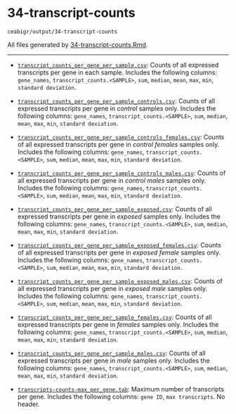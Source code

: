# 34-transcript-counts

`ceabigr/output/34-transcript-counts`

All files generated by [34-transcript-counts.Rmd](https://github.com/sr320/ceabigr/blob/main/code/34-transcript-counts.Rmd).

---

- [`transcript_counts_per_gene_per_sample.csv`](https://github.com/sr320/ceabigr/blob/main/output/34-transcript-counts/transcript_counts_per_gene_per_sample.csv): Counts of all expressed transcripts per gene in each sample. Includes the following columns: `gene_names`, `transcript_counts.<SAMPLE>`, `sum`, `median`, `mean`, `max`, `min`, `standard deviation`.

- [`transcript_counts_per_gene_per_sample_controls.csv`](https://github.com/sr320/ceabigr/blob/main/output/34-transcript-counts/transcript_counts_per_gene_per_sample_controls.csv): Counts of all expressed transcripts per gene in _control_ samples only. Includes the following columns: `gene_names`, `transcript_counts.<SAMPLE>`, `sum`, `median`, `mean`, `max`, `min`, `standard deviation`.

- [`transcript_counts_per_gene_per_sample_controls_females.csv`](https://github.com/sr320/ceabigr/blob/main/output/34-transcript-counts/transcript_counts_per_gene_per_sample_controls_females.csv): Counts of all expressed transcripts per gene in _control females_ samples only. Includes the following columns: `gene_names`, `transcript_counts.<SAMPLE>`, `sum`, `median`, `mean`, `max`, `min`, `standard deviation`.

- [`transcript_counts_per_gene_per_sample_controls_males.csv`](https://github.com/sr320/ceabigr/blob/main/output/34-transcript-counts/transcript_counts_per_gene_per_sample_controls_males.csv): Counts of all expressed transcripts per gene in _control males_ samples only. Includes the following columns: `gene_names`, `transcript_counts.<SAMPLE>`, `sum`, `median`, `mean`, `max`, `min`, `standard deviation`.

- [`transcript_counts_per_gene_per_sample_exposed.csv`](https://github.com/sr320/ceabigr/blob/main/output/34-transcript-counts/transcript_counts_per_gene_per_sample_exposed.csv): Counts of all expressed transcripts per gene in _exposed_ samples only. Includes the following columns: `gene_names`, `transcript_counts.<SAMPLE>`, `sum`, `median`, `mean`, `max`, `min`, `standard deviation`.

- [`transcript_counts_per_gene_per_sample_exposed_females.csv`](https://github.com/sr320/ceabigr/blob/main/output/34-transcript-counts/transcript_counts_per_gene_per_sample_exposed_females.csv): Counts of all expressed transcripts per gene in _exposed female_ samples only. Includes the following columns: `gene_names`, `transcript_counts.<SAMPLE>`, `sum`, `median`, `mean`, `max`, `min`, `standard deviation`.

- [`transcript_counts_per_gene_per_sample_exposed_males.csv`](https://github.com/sr320/ceabigr/blob/main/output/34-transcript-counts/transcript_counts_per_gene_per_sample_exposed_males.csv): Counts of all expressed transcripts per gene in _exposed male_ samples only. Includes the following columns: `gene_names`, `transcript_counts.<SAMPLE>`, `sum`, `median`, `mean`, `max`, `min`, `standard deviation`.

- [`transcript_counts_per_gene_per_sample_females.csv`](https://github.com/sr320/ceabigr/blob/main/output/34-transcript-counts/transcript_counts_per_gene_per_sample_females.csv): Counts of all expressed transcripts per gene in _females_ samples only. Includes the following columns: `gene_names`, `transcript_counts.<SAMPLE>`, `sum`, `median`, `mean`, `max`, `min`, `standard deviation`.

- [`transcript_counts_per_gene_per_sample_males.csv`](https://github.com/sr320/ceabigr/blob/main/output/34-transcript-counts/transcript_counts_per_gene_per_sample_males.csv): Counts of all expressed transcripts per gene in _male_ samples only. Includes the following columns: `gene_names`, `transcript_counts.<SAMPLE>`, `sum`, `median`, `mean`, `max`, `min`, `standard deviation`.

- [`transcripts-counts-max_per_gene.tab`](https://github.com/sr320/ceabigr/blob/main/output/34-transcript-counts/transcripts-counts-max_per_gene.tab): Maximum number of transcripts per gene. Includes the following columns: `gene ID`, `max transcripts`. No header.